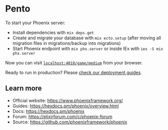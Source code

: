 # Pento

To start your Phoenix server:

  * Install dependencies with `mix deps.get`
  * Create and migrate your database with `mix ecto.setup` (after moving all migration files in migrations/backup into migrations) 
  * Start Phoenix endpoint with `mix phx.server` or inside IEx with `iex -S mix phx.server`

Now you can visit [`localhost:4010/game/medium`](http://localhost:4010/game/medium) from your browser.

Ready to run in production? Please [check our deployment guides](https://hexdocs.pm/phoenix/deployment.html).

## Learn more

  * Official website: https://www.phoenixframework.org/
  * Guides: https://hexdocs.pm/phoenix/overview.html
  * Docs: https://hexdocs.pm/phoenix
  * Forum: https://elixirforum.com/c/phoenix-forum
  * Source: https://github.com/phoenixframework/phoenix
